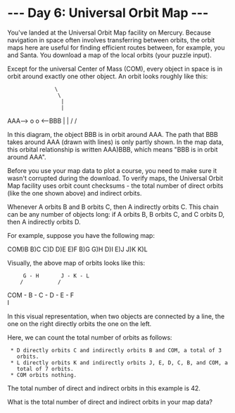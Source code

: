 # --- Day 6: Universal Orbit Map ---

   You've landed at the Universal Orbit Map facility on Mercury. Because
   navigation in space often involves transferring between orbits, the orbit
   maps here are useful for finding efficient routes between, for example,
   you and Santa. You download a map of the local orbits (your puzzle input).

   Except for the universal Center of Mass (COM), every object in space is in
   orbit around exactly one other object. An orbit looks roughly like this:

                   \
                    \
                     |
                     |
 AAA--> o            o <--BBB
                     |
                     |
                    /
                   /

   In this diagram, the object BBB is in orbit around AAA. The path that BBB
   takes around AAA (drawn with lines) is only partly shown. In the map data,
   this orbital relationship is written AAA)BBB, which means "BBB is in orbit
   around AAA".

   Before you use your map data to plot a course, you need to make sure it
   wasn't corrupted during the download. To verify maps, the Universal Orbit
   Map facility uses orbit count checksums - the total number of direct
   orbits (like the one shown above) and indirect orbits.

   Whenever A orbits B and B orbits C, then A indirectly orbits C. This chain
   can be any number of objects long: if A orbits B, B orbits C, and C orbits
   D, then A indirectly orbits D.

   For example, suppose you have the following map:

 COM)B
 B)C
 C)D
 D)E
 E)F
 B)G
 G)H
 D)I
 E)J
 J)K
 K)L

   Visually, the above map of orbits looks like this:

         G - H       J - K - L
        /           /
 COM - B - C - D - E - F
                \
                 I

   In this visual representation, when two objects are connected by a line,
   the one on the right directly orbits the one on the left.

   Here, we can count the total number of orbits as follows:

     * D directly orbits C and indirectly orbits B and COM, a total of 3
       orbits.
     * L directly orbits K and indirectly orbits J, E, D, C, B, and COM, a
       total of 7 orbits.
     * COM orbits nothing.

   The total number of direct and indirect orbits in this example is 42.

   What is the total number of direct and indirect orbits in your map data?

